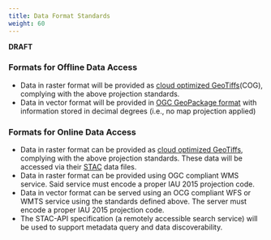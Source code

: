 ```yaml
---
title: Data Format Standards
weight: 60
---
```

**DRAFT**

### Formats for Offline Data Access
- Data in raster format will be provided as [cloud optimized GeoTiffs](https://www.cogeo.org)(COG), complying with the above projection standards. 
- Data in vector format will be provided in [OGC GeoPackage format](https://www.geopackage.org) with information stored in decimal degrees (i.e., no map projection applied)


### Formats for Online Data Access
- Data in raster format can be provided as [cloud optimized GeoTiffs](https://www.cogeo.org), complying with the above projection standards. These data will be accessed via their [STAC](https://www.google.com/search?client=safari&rls=en&q=spatio-temporal+asset+catalog&ie=UTF-8&oe=UTF-8) data files.
- Data in raster format can be provided using OGC compliant WMS service. Said service must encode a proper IAU 2015 projection code.
- Data in vector format can be served using an OCG compliant WFS or WMTS service using the standards defined above. The server must encode a proper IAU 2015 projection code.
- The STAC-API specification (a remotely accessible search service) will be used to support metadata query and data discoverability. 
